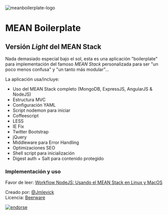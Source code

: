 ![meanboilerplate-logo][1]

# MEAN Boilerplate

## Versión *Light* del MEAN Stack

Nada demasiado especial bajo el sol, esta es una aplicación "boilerplate" para implementación del famoso *MEAN Stack* personalizada para ser "un poco menos confusa" y "un tanto más modular"... 

La aplicación usa/incluye:

 - Uso del MEAN Stack completo (MongoDB, ExpressJS, AngularJS & NodeJS)
 - Estructura MVC
 - Configuración YAML
 - Script nodemon para iniciar
 - Coffeescript
 - LESS
 - IE Fix 
 - Twitter Bootstrap 
 - jQuery
 - Middleware para Error Handling
 - Optimizaciones SEO
 - Shell script para inicialización 
 - Digest auth + Salt para contenido protegido

### Implementación y uso

Favor de leer: [Workflow NodeJS: Usando el MEAN Stack en Linux y MacOS][2]


Creado por: [@Jmlevick][3]  
Licencia: [Beerware][4]

[![endorse](http://api.coderwall.com/jmlevick/endorsecount.png)](http://coderwall.com/jmlevick)


  [1]: https://spideroak.com/share/PBSW433EMVZXS43UMVWXG/78656e6f6465/var/CDN/xenodecdn/github-assets/mean-boilerplate-logo.png
  [2]: http://xenodesystems.blogspot.com/2014/02/workflow-nodejs-usando-el-mean-stack-en.html
  [3]: http://twitter.com/Jmlevick
  [4]: http://en.wikipedia.org/wiki/Beerware